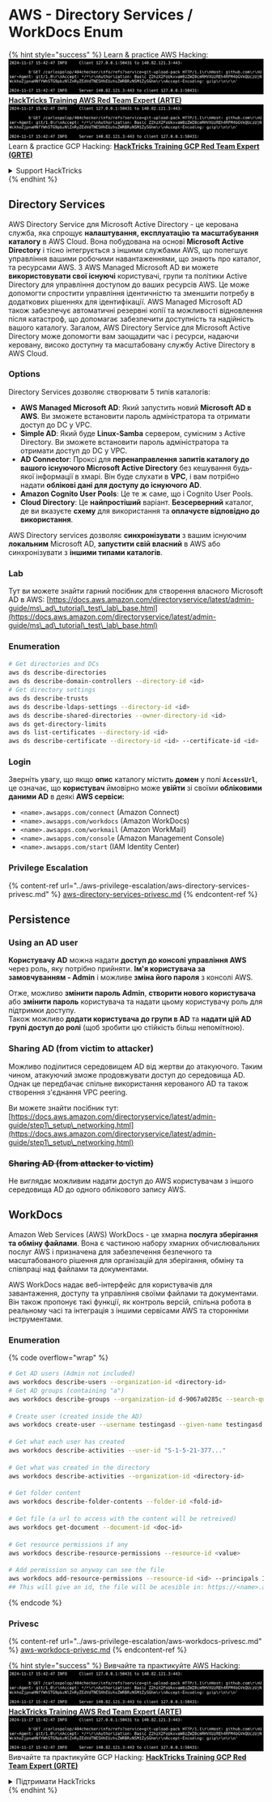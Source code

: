# AWS - Directory Services / WorkDocs Enum

{% hint style="success" %}
Learn & practice AWS Hacking:<img src="../../../.gitbook/assets/image (1).png" alt="" data-size="line">[**HackTricks Training AWS Red Team Expert (ARTE)**](https://training.hacktricks.xyz/courses/arte)<img src="../../../.gitbook/assets/image (1).png" alt="" data-size="line">\
Learn & practice GCP Hacking: <img src="../../../.gitbook/assets/image (2).png" alt="" data-size="line">[**HackTricks Training GCP Red Team Expert (GRTE)**<img src="../../../.gitbook/assets/image (2).png" alt="" data-size="line">](https://training.hacktricks.xyz/courses/grte)

<details>

<summary>Support HackTricks</summary>

* Check the [**subscription plans**](https://github.com/sponsors/carlospolop)!
* **Join the** 💬 [**Discord group**](https://discord.gg/hRep4RUj7f) or the [**telegram group**](https://t.me/peass) or **follow** us on **Twitter** 🐦 [**@hacktricks\_live**](https://twitter.com/hacktricks\_live)**.**
* **Share hacking tricks by submitting PRs to the** [**HackTricks**](https://github.com/carlospolop/hacktricks) and [**HackTricks Cloud**](https://github.com/carlospolop/hacktricks-cloud) github repos.

</details>
{% endhint %}

## Directory Services

AWS Directory Service для Microsoft Active Directory - це керована служба, яка спрощує **налаштування, експлуатацію та масштабування каталогу** в AWS Cloud. Вона побудована на основі **Microsoft Active Directory** і тісно інтегрується з іншими службами AWS, що полегшує управління вашими робочими навантаженнями, що знають про каталог, та ресурсами AWS. З AWS Managed Microsoft AD ви можете **використовувати свої існуючі** користувачі, групи та політики Active Directory для управління доступом до ваших ресурсів AWS. Це може допомогти спростити управління ідентичністю та зменшити потребу в додаткових рішеннях для ідентифікації. AWS Managed Microsoft AD також забезпечує автоматичні резервні копії та можливості відновлення після катастроф, що допомагає забезпечити доступність та надійність вашого каталогу. Загалом, AWS Directory Service для Microsoft Active Directory може допомогти вам заощадити час і ресурси, надаючи керовану, високо доступну та масштабовану службу Active Directory в AWS Cloud.

### Options

Directory Services дозволяє створювати 5 типів каталогів:

* **AWS Managed Microsoft AD**: Який запустить новий **Microsoft AD в AWS**. Ви зможете встановити пароль адміністратора та отримати доступ до DC у VPC.
* **Simple AD**: Який буде **Linux-Samba** сервером, сумісним з Active Directory. Ви зможете встановити пароль адміністратора та отримати доступ до DC у VPC.
* **AD Connector**: Проксі для **перенаправлення запитів каталогу до вашого існуючого Microsoft Active Directory** без кешування будь-якої інформації в хмарі. Він буде слухати в **VPC**, і вам потрібно надати **облікові дані для доступу до існуючого AD**.
* **Amazon Cognito User Pools**: Це те ж саме, що і Cognito User Pools.
* **Cloud Directory**: Це **найпростіший** варіант. **Безсерверний** каталог, де ви вказуєте **схему** для використання та **оплачуєте відповідно до використання**.

AWS Directory services дозволяє **синхронізувати** з вашим існуючим **локальним** Microsoft AD, **запустити свій власний** в AWS або синхронізувати з **іншими типами каталогів**.

### Lab

Тут ви можете знайти гарний посібник для створення власного Microsoft AD в AWS: [https://docs.aws.amazon.com/directoryservice/latest/admin-guide/ms\_ad\_tutorial\_test\_lab\_base.html](https://docs.aws.amazon.com/directoryservice/latest/admin-guide/ms\_ad\_tutorial\_test\_lab\_base.html)

### Enumeration
```bash
# Get directories and DCs
aws ds describe-directories
aws ds describe-domain-controllers --directory-id <id>
# Get directory settings
aws ds describe-trusts
aws ds describe-ldaps-settings --directory-id <id>
aws ds describe-shared-directories --owner-directory-id <id>
aws ds get-directory-limits
aws ds list-certificates --directory-id <id>
aws ds describe-certificate --directory-id <id> --certificate-id <id>
```
### Login

Зверніть увагу, що якщо **опис** каталогу містить **домен** у полі **`AccessUrl`**, це означає, що **користувач** ймовірно може **увійти** зі своїми **обліковими даними AD** в деякі **AWS сервіси:**

* `<name>.awsapps.com/connect` (Amazon Connect)
* `<name>.awsapps.com/workdocs` (Amazon WorkDocs)
* `<name>.awsapps.com/workmail` (Amazon WorkMail)
* `<name>.awsapps.com/console` (Amazon Management Console)
* `<name>.awsapps.com/start` (IAM Identity Center)

### Privilege Escalation

{% content-ref url="../aws-privilege-escalation/aws-directory-services-privesc.md" %}
[aws-directory-services-privesc.md](../aws-privilege-escalation/aws-directory-services-privesc.md)
{% endcontent-ref %}

## Persistence

### Using an AD user

**Користувачу AD** можна надати **доступ до консолі управління AWS** через роль, яку потрібно прийняти. **Ім'я користувача за замовчуванням - Admin** і можливе **зміна його пароля** з консолі AWS.

Отже, можливо **змінити пароль Admin**, **створити нового користувача** або **змінити пароль** користувача та надати цьому користувачу роль для підтримки доступу.\
Також можливо **додати користувача до групи в AD** та **надати цій AD групі доступ до ролі** (щоб зробити цю стійкість більш непомітною).

### Sharing AD (from victim to attacker)

Можливо поділитися середовищем AD від жертви до атакуючого. Таким чином, атакуючий зможе продовжувати доступ до середовища AD.\
Однак це передбачає спільне використання керованого AD та також створення з'єднання VPC peering.

Ви можете знайти посібник тут: [https://docs.aws.amazon.com/directoryservice/latest/admin-guide/step1\_setup\_networking.html](https://docs.aws.amazon.com/directoryservice/latest/admin-guide/step1\_setup\_networking.html)

### ~~Sharing AD (from attacker to victim)~~

Не виглядає можливим надати доступ до AWS користувачам з іншого середовища AD до одного облікового запису AWS.

## WorkDocs

Amazon Web Services (AWS) WorkDocs - це хмарна **послуга зберігання та обміну файлами**. Вона є частиною набору хмарних обчислювальних послуг AWS і призначена для забезпечення безпечного та масштабованого рішення для організацій для зберігання, обміну та співпраці над файлами та документами.

AWS WorkDocs надає веб-інтерфейс для користувачів для завантаження, доступу та управління своїми файлами та документами. Він також пропонує такі функції, як контроль версій, спільна робота в реальному часі та інтеграція з іншими сервісами AWS та сторонніми інструментами.

### Enumeration

{% code overflow="wrap" %}
```bash
# Get AD users (Admin not included)
aws workdocs describe-users --organization-id <directory-id>
# Get AD groups (containing "a")
aws workdocs describe-groups --organization-id d-9067a0285c --search-query a

# Create user (created inside the AD)
aws workdocs create-user --username testingasd --given-name testingasd --surname testingasd --password <password> --email-address name@directory.domain --organization-id <directory-id>

# Get what each user has created
aws workdocs describe-activities --user-id "S-1-5-21-377..."

# Get what was created in the directory
aws workdocs describe-activities --organization-id <directory-id>

# Get folder content
aws workdocs describe-folder-contents --folder-id <fold-id>

# Get file (a url to access with the content will be retreived)
aws workdocs get-document --document-id <doc-id>

# Get resource permissions if any
aws workdocs describe-resource-permissions --resource-id <value>

# Add permission so anyway can see the file
aws workdocs add-resource-permissions --resource-id <id> --principals Id=anonymous,Type=ANONYMOUS,Role=VIEWER
## This will give an id, the file will be acesible in: https://<name>.awsapps.com/workdocs/index.html#/share/document/<id>
```
{% endcode %}

### Privesc

{% content-ref url="../aws-privilege-escalation/aws-workdocs-privesc.md" %}
[aws-workdocs-privesc.md](../aws-privilege-escalation/aws-workdocs-privesc.md)
{% endcontent-ref %}

{% hint style="success" %}
Вивчайте та практикуйте AWS Hacking:<img src="../../../.gitbook/assets/image (1).png" alt="" data-size="line">[**HackTricks Training AWS Red Team Expert (ARTE)**](https://training.hacktricks.xyz/courses/arte)<img src="../../../.gitbook/assets/image (1).png" alt="" data-size="line">\
Вивчайте та практикуйте GCP Hacking: <img src="../../../.gitbook/assets/image (2).png" alt="" data-size="line">[**HackTricks Training GCP Red Team Expert (GRTE)**<img src="../../../.gitbook/assets/image (2).png" alt="" data-size="line">](https://training.hacktricks.xyz/courses/grte)

<details>

<summary>Підтримати HackTricks</summary>

* Перевірте [**плани підписки**](https://github.com/sponsors/carlospolop)!
* **Приєднуйтесь до** 💬 [**групи Discord**](https://discord.gg/hRep4RUj7f) або [**групи telegram**](https://t.me/peass) або **слідкуйте** за нами в **Twitter** 🐦 [**@hacktricks\_live**](https://twitter.com/hacktricks\_live)**.**
* **Діліться хакерськими трюками, надсилаючи PR до** [**HackTricks**](https://github.com/carlospolop/hacktricks) та [**HackTricks Cloud**](https://github.com/carlospolop/hacktricks-cloud) репозиторіїв на github.

</details>
{% endhint %}
